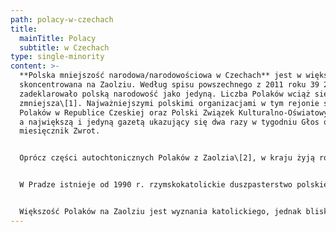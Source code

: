 ```yaml
---
path: polacy-w-czechach
title:
  mainTitle: Polacy
  subtitle: w Czechach
type: single-minority
content: >-
  **Polska mniejszość narodowa/narodowościowa w Czechach** jest w większości
  skoncentrowana na Zaolziu. Według spisu powszechnego z 2011 roku 39 269 osób
  zadeklarowało polską narodowość jako jedyną. Liczba Polaków wciąż się
  zmniejsza\[1]. Najważniejszymi polskimi organizacjami w tym rejonie są Kongres
  Polaków w Republice Czeskiej oraz Polski Związek Kulturalno-Oświatowy (PZKO),
  a największą i jedyną gazetą ukazujący się dwa razy w tygodniu Głos oraz
  miesięcznik Zwrot.


  Oprócz części autochtonicznych Polaków z Zaolzia\[2], w kraju żyją również Polacy z Polski przybywszy za pracą. Od wielu lat podjęło pracę wielu Polaków w Czechach – duże skupisko w Ostrawie (np. pobliskie kopalnie), w zakładach Škody w Mladej Boleslavi, a także wielu robotników budowlanych w Pradze.


  W Pradze istnieje od 1990 r. rzymskokatolickie duszpasterstwo polskie przy dominikańskim kościele sv. Jiljí (św. Idziego – ul. Husova 8, na Starym Mieście); od 2019 roku (przy zborze Praha-Nové Město), a od marca 2020 roku także (przy zborze Mladá Boleslav) działają grupy polskojęzyczne Świadków Jehowy\[3].


  Większość Polaków na Zaolziu jest wyznania katolickiego, jednak blisko połowę stanowią luteranie. Największy kościół luterański w Czechach (Śląski Kościół Ewangelicki Augsburskiego Wyznania) jest w znacznej mierze spolonizowany.
---
```

